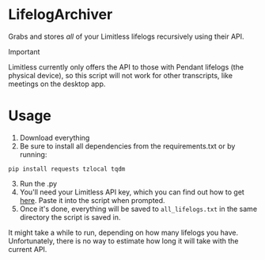 # LifelogArchiver
Grabs and stores *all* of your Limitless lifelogs recursively using their API.
> [!IMPORTANT]
>Limitless currently only offers the API to those with Pendant lifelogs (the physical device), so this script will not work for other transcripts, like meetings on the desktop app.

# Usage
1) Download everything
2) Be sure to install all dependencies from the requirements.txt or by running:

```
pip install requests tzlocal tqdm
```
3) Run the .py
4) You'll need your Limitless API key, which you can find out how to get [here](https://www.limitless.ai/developers). Paste it into the script when prompted.
5) Once it's done, everything will be saved to `all_lifelogs.txt` in the same directory the script is saved in.

It might take a while to run, depending on how many lifelogs you have. Unfortunately, there is no way to estimate how long it will take with the current API.
